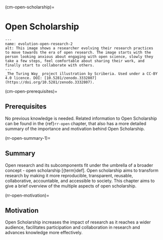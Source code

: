 (cm-open-scholarship)=
# Open Scholarship


```{figure} ../figures/evolution-open-research.jpg
---
name: evolution-open-research-2
alt: This image shows a researcher evolving their research practices to move towards the era of open research. The image starts with the person looking anxious about engaging with open science, slowly they take a few steps, feel comfortable about sharing their work, and finally start to collaborate with others.
---
_The Turing Way_ project illustration by Scriberia. Used under a CC-BY 4.0 licence. DOI: [10.5281/zenodo.3332807](https://doi.org/10.5281/zenodo.3332807).
```


(cm-open-prerequisites)=
## Prerequisites

No previous knowledge is needed. 
Related information to Open Scholarship can be found in the {ref}`rr-open` chapter, that also has a more detailed summary of the importance and motivation behind Open Scholarship. 

(rr-open-summary-1)=
## Summary

Open research and its subcomponents fit under the umbrella of a broader concept - open scholarship [{term}def<Open Scholarship>]. 
Open scholarship aims to transform research by making it more reproducible, transparent, reusable, collaborative, accountable, and accessible to society.
This chapter aims to give a brief overview of the multiple aspects of open scholarship.
 
(rr-open-motivation)=
## Motivation

Open Scholarship increases the impact of research as it reaches a wider audience, facilitates participation and collaboration in research and advances knowledge more effectively. 
